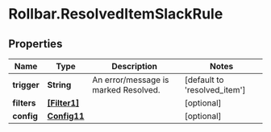# Rollbar.ResolvedItemSlackRule

## Properties

Name | Type | Description | Notes
------------ | ------------- | ------------- | -------------
**trigger** | **String** | An error/message is marked Resolved. | [default to &#39;resolved_item&#39;]
**filters** | [**[Filter1]**](Filter1.md) |  | [optional] 
**config** | [**Config11**](Config11.md) |  | [optional] 


